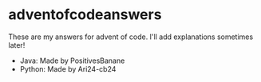 # adventofcodeanswers
These are my answers for advent of code. I'll add explanations sometimes later!

- Java: Made by PositivesBanane
- Python: Made by Ari24-cb24
